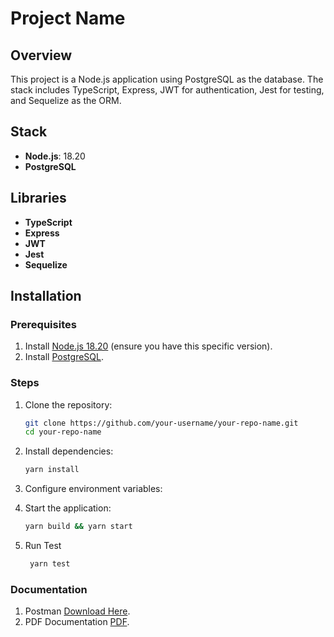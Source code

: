 # Project Name

## Overview

This project is a Node.js application using PostgreSQL as the database. The stack includes TypeScript, Express, JWT for authentication, Jest for testing, and Sequelize as the ORM.

## Stack

- **Node.js**: 18.20
- **PostgreSQL**

## Libraries

- **TypeScript**
- **Express**
- **JWT**
- **Jest**
- **Sequelize**

## Installation

### Prerequisites

1. Install [Node.js 18.20](https://nodejs.org/en/download/) (ensure you have this specific version).
2. Install [PostgreSQL](https://www.postgresql.org/download/).

### Steps

1. Clone the repository:

   ```bash
   git clone https://github.com/your-username/your-repo-name.git
   cd your-repo-name
   ```

2. Install dependencies:

   ```bash
   yarn install
   ```

3. Configure environment variables:


4. Start the application:
   ```bash
   yarn build && yarn start
   ```

5. Run Test
   ```bash
    yarn test
   ```

### Documentation

1. Postman [Download Here](https://drive.google.com/file/d/14O3vyN0T984nDjHDlhIisp2_GGMn0hIO/view?usp=sharing).
2. PDF Documentation [PDF](https://www.postgresql.org/download/).
